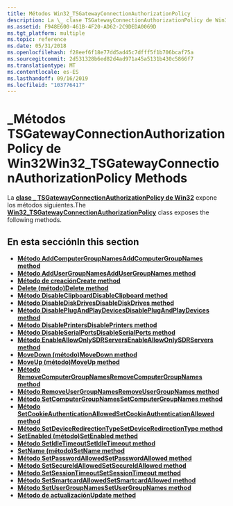 ```yaml
---
title: Métodos Win32_TSGatewayConnectionAuthorizationPolicy
description: La \_ clase TSGatewayConnectionAuthorizationPolicy de Win32 expone los métodos siguientes.
ms.assetid: F948E600-461B-4F20-AD62-2C9DEDA0069D
ms.tgt_platform: multiple
ms.topic: reference
ms.date: 05/31/2018
ms.openlocfilehash: f28eef6f18e77dd5ad45c7dfff5f1b706bcaf75a
ms.sourcegitcommit: 2d531328b6ed82d4ad971a45a5131b430c5866f7
ms.translationtype: MT
ms.contentlocale: es-ES
ms.lasthandoff: 09/16/2019
ms.locfileid: "103776417"
---
```

# <a name="win32_tsgatewayconnectionauthorizationpolicy-methods"></a><span data-ttu-id="5d619-103">\_Métodos TSGatewayConnectionAuthorizationPolicy de Win32</span><span class="sxs-lookup"><span data-stu-id="5d619-103">Win32\_TSGatewayConnectionAuthorizationPolicy Methods</span></span>

<span data-ttu-id="5d619-104">La [**clase \_ TSGatewayConnectionAuthorizationPolicy de Win32**](win32-tsgatewayconnectionauthorizationpolicy.md) expone los métodos siguientes.</span><span class="sxs-lookup"><span data-stu-id="5d619-104">The [**Win32\_TSGatewayConnectionAuthorizationPolicy**](win32-tsgatewayconnectionauthorizationpolicy.md) class exposes the following methods.</span></span>

## <a name="in-this-section"></a><span data-ttu-id="5d619-105">En esta sección</span><span class="sxs-lookup"><span data-stu-id="5d619-105">In this section</span></span>

-   [<span data-ttu-id="5d619-106">**Método AddComputerGroupNames**</span><span class="sxs-lookup"><span data-stu-id="5d619-106">**AddComputerGroupNames method**</span></span>](addcomputergroupnames-win32-tsgatewayconnectionauthorizationpolicy.md)
-   [<span data-ttu-id="5d619-107">**Método AddUserGroupNames**</span><span class="sxs-lookup"><span data-stu-id="5d619-107">**AddUserGroupNames method**</span></span>](addusergroupnames-win32-tsgatewayconnectionauthorizationpolicy.md)
-   [<span data-ttu-id="5d619-108">**Método de creación**</span><span class="sxs-lookup"><span data-stu-id="5d619-108">**Create method**</span></span>](create-win32-tsgatewayconnectionauthorizationpolicy.md)
-   [<span data-ttu-id="5d619-109">**Delete (método)**</span><span class="sxs-lookup"><span data-stu-id="5d619-109">**Delete method**</span></span>](delete-win32-tsgatewayconnectionauthorizationpolicy.md)
-   [<span data-ttu-id="5d619-110">**Método DisableClipboard**</span><span class="sxs-lookup"><span data-stu-id="5d619-110">**DisableClipboard method**</span></span>](disableclipboard-win32-tsgatewayconnectionauthorizationpolicy.md)
-   [<span data-ttu-id="5d619-111">**Método DisableDiskDrives**</span><span class="sxs-lookup"><span data-stu-id="5d619-111">**DisableDiskDrives method**</span></span>](disablediskdrives-win32-tsgatewayconnectionauthorizationpolicy.md)
-   [<span data-ttu-id="5d619-112">**Método DisablePlugAndPlayDevices**</span><span class="sxs-lookup"><span data-stu-id="5d619-112">**DisablePlugAndPlayDevices method**</span></span>](disableplugandplaydevices-win32-tsgatewayconnectionauthorizationpolicy.md)
-   [<span data-ttu-id="5d619-113">**Método DisablePrinters**</span><span class="sxs-lookup"><span data-stu-id="5d619-113">**DisablePrinters method**</span></span>](disableprinters-win32-tsgatewayconnectionauthorizationpolicy.md)
-   [<span data-ttu-id="5d619-114">**Método DisableSerialPorts**</span><span class="sxs-lookup"><span data-stu-id="5d619-114">**DisableSerialPorts method**</span></span>](disableserialports-win32-tsgatewayconnectionauthorizationpolicy.md)
-   [<span data-ttu-id="5d619-115">**Método EnableAllowOnlySDRServers**</span><span class="sxs-lookup"><span data-stu-id="5d619-115">**EnableAllowOnlySDRServers method**</span></span>](win32-tsgatewayconnectionauthorizationpolicy-enableallowonlysdrservers.md)
-   [<span data-ttu-id="5d619-116">**MoveDown (método)**</span><span class="sxs-lookup"><span data-stu-id="5d619-116">**MoveDown method**</span></span>](movedown-win32-tsgatewayconnectionauthorizationpolicy.md)
-   [<span data-ttu-id="5d619-117">**MoveUp (método)**</span><span class="sxs-lookup"><span data-stu-id="5d619-117">**MoveUp method**</span></span>](moveup-win32-tsgatewayconnectionauthorizationpolicy.md)
-   [<span data-ttu-id="5d619-118">**Método RemoveComputerGroupNames**</span><span class="sxs-lookup"><span data-stu-id="5d619-118">**RemoveComputerGroupNames method**</span></span>](removecomputergroupnames-win32-tsgatewayconnectionauthorizationpolicy.md)
-   [<span data-ttu-id="5d619-119">**Método RemoveUserGroupNames**</span><span class="sxs-lookup"><span data-stu-id="5d619-119">**RemoveUserGroupNames method**</span></span>](removeusergroupnames-win32-tsgatewayconnectionauthorizationpolicy.md)
-   [<span data-ttu-id="5d619-120">**Método SetComputerGroupNames**</span><span class="sxs-lookup"><span data-stu-id="5d619-120">**SetComputerGroupNames method**</span></span>](setcomputergroupnames-win32-tsgatewayconnectionauthorizationpolicy.md)
-   [<span data-ttu-id="5d619-121">**Método SetCookieAuthenticationAllowed**</span><span class="sxs-lookup"><span data-stu-id="5d619-121">**SetCookieAuthenticationAllowed method**</span></span>](setcookieauthenticationallowed-win32-tsgatewayconnectionauthorizationpolicy.md)
-   [<span data-ttu-id="5d619-122">**Método SetDeviceRedirectionType**</span><span class="sxs-lookup"><span data-stu-id="5d619-122">**SetDeviceRedirectionType method**</span></span>](setdeviceredirectiontype-win32-tsgatewayconnectionauthorizationpolicy.md)
-   [<span data-ttu-id="5d619-123">**SetEnabled (método)**</span><span class="sxs-lookup"><span data-stu-id="5d619-123">**SetEnabled method**</span></span>](setenabled-win32-tsgatewayconnectionauthorizationpolicy.md)
-   [<span data-ttu-id="5d619-124">**Método SetIdleTimeout**</span><span class="sxs-lookup"><span data-stu-id="5d619-124">**SetIdleTimeout method**</span></span>](setidletimeout-win32-tsgatewayconnectionauthorizationpolicy.md)
-   [<span data-ttu-id="5d619-125">**SetName (método)**</span><span class="sxs-lookup"><span data-stu-id="5d619-125">**SetName method**</span></span>](setname-win32-tsgatewayconnectionauthorizationpolicy.md)
-   [<span data-ttu-id="5d619-126">**Método SetPasswordAllowed**</span><span class="sxs-lookup"><span data-stu-id="5d619-126">**SetPasswordAllowed method**</span></span>](setpasswordallowed-win32-tsgatewayconnectionauthorizationpolicy.md)
-   [<span data-ttu-id="5d619-127">**Método SetSecureIdAllowed**</span><span class="sxs-lookup"><span data-stu-id="5d619-127">**SetSecureIdAllowed method**</span></span>](setsecureidallowed-win32-tsgatewayconnectionauthorizationpolicy.md)
-   [<span data-ttu-id="5d619-128">**Método SetSessionTimeout**</span><span class="sxs-lookup"><span data-stu-id="5d619-128">**SetSessionTimeout method**</span></span>](setsessiontimeout-win32-tsgatewayconnectionauthorizationpolicy.md)
-   [<span data-ttu-id="5d619-129">**Método SetSmartcardAllowed**</span><span class="sxs-lookup"><span data-stu-id="5d619-129">**SetSmartcardAllowed method**</span></span>](setsmartcardallowed-win32-tsgatewayconnectionauthorizationpolicy.md)
-   [<span data-ttu-id="5d619-130">**Método SetUserGroupNames**</span><span class="sxs-lookup"><span data-stu-id="5d619-130">**SetUserGroupNames method**</span></span>](setusergroupnames-win32-tsgatewayconnectionauthorizationpolicy.md)
-   [<span data-ttu-id="5d619-131">**Método de actualización**</span><span class="sxs-lookup"><span data-stu-id="5d619-131">**Update method**</span></span>](update-win32-tsgatewayconnectionauthorizationpolicy.md)

 

 




